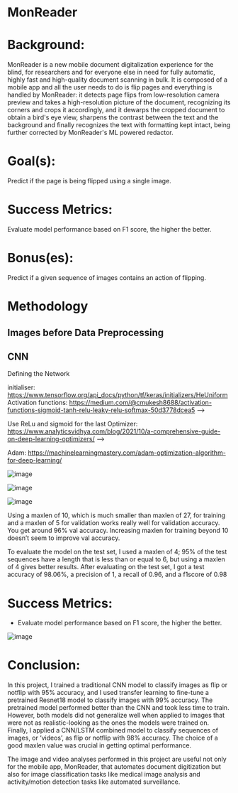 # MonReader

# Background:

MonReader is a new mobile document digitalization experience for the blind, for researchers and for everyone else in need for fully automatic, highly fast and high-quality document scanning in bulk. It is composed of a mobile app and all the user needs to do is flip pages and everything is handled by MonReader: it detects page flips from low-resolution camera preview and takes a high-resolution picture of the document, recognizing its corners and crops it accordingly, and it dewarps the cropped document to obtain a bird's eye view, sharpens the contrast between the text and the background and finally recognizes the text with formatting kept intact, being further corrected by MonReader's ML powered redactor.

# Goal(s):

Predict if the page is being flipped using a single image.

# Success Metrics:

Evaluate model performance based on F1 score, the higher the better.

# Bonus(es):

Predict if a given sequence of images contains an action of flipping.

# Methodology

## Images before Data Preprocessing

## CNN

Defining the Network

initialiser: https://www.tensorflow.org/api_docs/python/tf/keras/initializers/HeUniform Activation functions: https://medium.com/@cmukesh8688/activation-functions-sigmoid-tanh-relu-leaky-relu-softmax-50d3778dcea5 -->

Use ReLu and sigmoid for the last Optimizer: https://www.analyticsvidhya.com/blog/2021/10/a-comprehensive-guide-on-deep-learning-optimizers/ -->

Adam: https://machinelearningmastery.com/adam-optimization-algorithm-for-deep-learning/


![image](https://github.com/53KIbGcAqz0Gokmj/hzCUf7DdFpy6TetG/assets/143815258/460f834b-1612-49c1-8dc6-204011d9d9a2)


![image](https://github.com/53KIbGcAqz0Gokmj/hzCUf7DdFpy6TetG/assets/143815258/b2b1bf70-b2d7-41e2-b528-cc17a7562e51)

![image](https://github.com/53KIbGcAqz0Gokmj/hzCUf7DdFpy6TetG/assets/143815258/77ba3483-f03b-4fd1-98f5-6de43f041518)

Using a maxlen of 10, which is much smaller than maxlen of 27, for training and a maxlen of 5 for validation works really well for validation accuracy. You get around 96% val accuracy. Increasing maxlen for training beyond 10 doesn’t seem to improve val accuracy.

To evaluate the model on the test set, I used a maxlen of 4; 95% of the test sequences have a length that is less than or equal to 6, but using a maxlen of 4 gives better results. After evaluating on the test set, I got a test accuracy of 98.06%, a precision of 1, a recall of 0.96, and a f1score of 0.98

# Success Metrics:

* Evaluate model performance based on F1 score, the higher the better.

![image](https://github.com/53KIbGcAqz0Gokmj/hzCUf7DdFpy6TetG/assets/143815258/34a1ceda-3a62-490e-b327-0f79f1a607fa)

# Conclusion:

In this project, I trained a traditional CNN model to classify images as flip or notflip with 95% accuracy, and I used transfer learning to fine-tune a pretrained Resnet18 model to classify images with 99% accuracy. The pretrained model performed better than the CNN and took less time to train. However, both models did not generalize well when applied to images that were not as realistic-looking as the ones the models were trained on. Finally, I applied a CNN/LSTM combined model to classify sequences of images, or ‘videos’, as flip or notflip with 98% accuracy. The choice of a good maxlen value was crucial in getting optimal performance.

The image and video analyses performed in this project are useful not only for the mobile app, MonReader, that automates document digitization but also for image classification tasks like medical image analysis and activity/motion detection tasks like automated surveillance.


